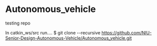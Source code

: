 # Autonomous_vehicle
testing repo


In catkin_ws/src run....
$ git clone --recursive https://github.com/NIU-Senior-Design-Autonomous-Vehicle/Autonomous_vehicle.git

